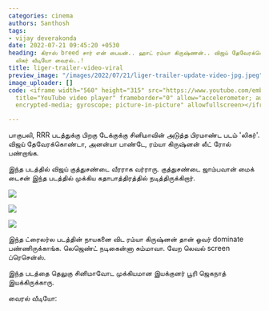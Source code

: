 ```yaml
---
categories: cinema
authors: Santhosh
tags:
- vijay deverakonda
date: 2022-07-21 09:45:20 +0530
heading: கிராஸ் breed சார் என் பையன்.. ஹாட் ரம்யா கிருஷ்ணன்.. விஜய் தேவேரக்கொண்டாவின்
  லிகர் வீடியோ வைரல்..!
title: liger-trailer-video-viral
preview_image: "/images/2022/07/21/liger-trailer-update-video-jpg.jpeg"
image_uploader: []
code: <iframe width="560" height="315" src="https://www.youtube.com/embed/MbxMVHrthrE"
  title="YouTube video player" frameborder="0" allow="accelerometer; autoplay; clipboard-write;
  encrypted-media; gyroscope; picture-in-picture" allowfullscreen></iframe>

---
```

பாகுபலி, RRR படத்துக்கு பிறகு டேக்குக்கு சினிமாவின் அடுத்த பிரமாண்ட படம் 'லிகர்'. விஜய் தேவேரக்கொண்டா, அனன்யா பாண்டே, ரம்யா கிருஷ்னன் லீட் ரோல் பண்றாங்க.

இந்த படத்தில் விஜய் குத்துசண்டை வீரராக வர்ராரு. குத்துசண்டை ஜாம்பவான் மைக் டைசன் இந்த படத்தில் முக்கிய கதாபாத்திரத்தில் நடித்திருக்கிறார்.

![](/images/2022/07/21/liger-trailer-ss-jpg.jpeg)

![](/images/2022/07/21/liger-trailer-ss-2-jpg.jpeg)

![](/images/2022/07/21/liger-trailer-ss-1-jpg.jpeg)

இந்த ட்ரைலர்ல படத்தின் நாயகனை விட ரம்யா கிருஷ்னன் தான் ஓவர் dominate பண்ணிருக்காங்க. லெஜெண்ட் நடிகைன்னா சும்மாவா. வேற லெவல் screen ப்ரெசென்ஸ்.

இந்த படத்தை தெலுகு சினிமாவோட முக்கியமான இயக்குனர் பூரி ஜெகநாத் இயக்கிருக்காரு.

வைரல் வீடியோ: